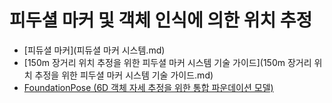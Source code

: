 # 피두셜 마커 및 객체 인식에 의한 위치 추정

- [피듀셜 마커](피듀셜 마커 시스템.md)
- [150m 장거리 위치 추정을 위한 피두셜 마커 시스템 기술 가이드](150m 장거리 위치 추정을 위한 피두셜 마커 시스템 기술 가이드.md)
- [FoundationPose (6D 객체 자세 추정을 위한 통합 파운데이션 모델)](FoundationPose.md)
